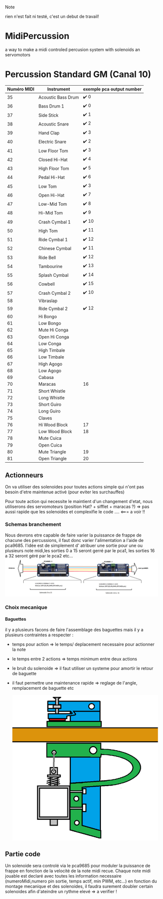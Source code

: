 > [!NOTE]
> rien n'est fait ni testé, c'est un debut de travail!


# MidiPercussion
a way to make a midi controled percusion system with solenoids an servomotors


# Percussion Standard GM (Canal 10)

| Numéro MIDI | Instrument              | exemple pca output number |
|-------------|--------------------------|-------------------------|
| 35          | Acoustic Bass Drum       |:heavy_check_mark: 0 |
| 36          | Bass Drum 1              |:heavy_check_mark: 0 |
| 37          | Side Stick               | :heavy_check_mark: 1 |
| 38          | Acoustic Snare           | :heavy_check_mark: 2 |
| 39          | Hand Clap                | :heavy_check_mark: 3 |
| 40          | Electric Snare           | :heavy_check_mark: 2 |
| 41          | Low Floor Tom            | :heavy_check_mark: 3 |
| 42          | Closed Hi-Hat            | :heavy_check_mark: 4 |
| 43          | High Floor Tom           | :heavy_check_mark: 5 |
| 44          | Pedal Hi-Hat             | :heavy_check_mark: 6 |
| 45          | Low Tom                  | :heavy_check_mark: 3 |
| 46          | Open Hi-Hat              | :heavy_check_mark: 7 |
| 47          | Low-Mid Tom              | :heavy_check_mark: 8 |
| 48          | Hi-Mid Tom               | :heavy_check_mark: 9 |
| 49          | Crash Cymbal 1           | :heavy_check_mark: 10 |
| 50          | High Tom                 | :heavy_check_mark: 11 |
| 51          | Ride Cymbal 1            | :heavy_check_mark: 12 |
| 52          | Chinese Cymbal           | :heavy_check_mark: 11 |
| 53          | Ride Bell                | :heavy_check_mark: 12 |
| 54          | Tambourine               |:heavy_check_mark: 13 |
| 55          | Splash Cymbal            | :heavy_check_mark: 14 |
| 56          | Cowbell                  |:heavy_check_mark: 15 |
| 57          | Crash Cymbal 2           |:heavy_check_mark: 10 |
| 58          | Vibraslap                | |
| 59          | Ride Cymbal 2            |:heavy_check_mark: 12 |
| 60          | Hi Bongo                 | |
| 61          | Low Bongo                | |
| 62          | Mute Hi Conga            | |
| 63          | Open Hi Conga            | |
| 64          | Low Conga                | |
| 65          | High Timbale             | |
| 66          | Low Timbale              | |
| 67          | High Agogo               | |
| 68          | Low Agogo                | |
| 69          | Cabasa                   | |
| 70          | Maracas                  | 16 |
| 71          | Short Whistle            | |
| 72          | Long Whistle             | |
| 73          | Short Guiro              | |
| 74          | Long Guiro               | |
| 75          | Claves                   | |
| 76          | Hi Wood Block            | 17 |
| 77          | Low Wood Block           | 18 |
| 78          | Mute Cuica               | |
| 79          | Open Cuica               | |
| 80          | Mute Triangle            | 19 |
| 81          | Open Triangle            | 20 |

## Actionneurs 

On va utiliser des solenoides pour toutes actions simple qui n'ont pas besoin d'etre maintenue activé (pour eviter les surchauffes) 

Pour toute action qui necessite le maintient d'un changement d'etat, nous utiliserons des servomoteurs (position Hat? + sifflet + maracas ?) => pas aussi rapide que les solenoides et complexifie le code ....  <=== a voir !!

### Schemas branchement

Nous devrons etre capable de faire varier la puissance de frappe de chacune des percussions, il faut donc varier l'alimentation a l'aide de pca9685.
l'idée est de simplement d' atribuer une sortie pour une ou plusieurs note midi,les sorties 0 a 15 seront gerré par le pca1, les sorties 16 a 32 seront géré par le pca2 etc...
![Schema electrique](https://raw.githubusercontent.com/glloq/MidiPercussion/main/img/branchement%20pwm.png?raw=true)


### Choix mecanique 

#### Baguettes

il y a plusieurs facons de faire l'assemblage des baguettes mais il y a plusieurs contraintes a respecter :
- temps pour action => le temps/ deplacement necessaire pour actionner la note
- le temps entre 2 actions => temps minimum entre deux actions
- le bruit du solenoide => il faut utiliser un systeme pour amortir le retour de baguette
- il faut permettre une maintenance rapide => reglage de l'angle, remplacement de baguette etc

  ![Schema baguettes](https://raw.githubusercontent.com/glloq/MidiPercussion/main/img/baguette.png?raw=true)


## Partie code

Un solenoide sera controlé via le pca9685 pour moduler la puissance de frappe en fonction de la velocité de la note midi recue.
Chaque note midi jouable est declaré avec toutes les information necessaire (numeroMidi,numero pin sortie, temps actif, min PWM, etc...)
en fonction du montage mecanique et des solenoides, il faudra surement doubler certain solenoides afin d'ateindre un rythme elevé => a verifier !





  
